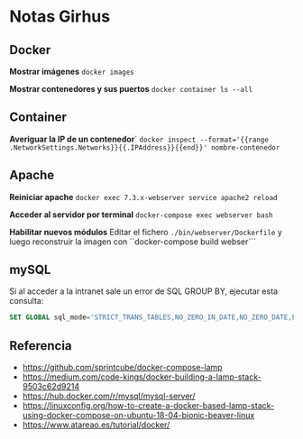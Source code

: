 # Notas Girhus

## Docker
**Mostrar imágenes**
``docker images``

**Mostrar contenedores y sus puertos**
``docker container ls --all``

## Container
**Averiguar la IP de un contenedor**`
``docker inspect --format='{{range .NetworkSettings.Networks}}{{.IPAddress}}{{end}}' nombre-contenedor``

## Apache
**Reiniciar apache**
``docker exec 7.3.x-webserver service apache2 reload``

**Acceder al servidor por terminal**
``docker-compose exec webserver bash``

**Habilitar nuevos módulos**
Editar el fichero ``./bin/webserver/Dockerfile`` y luego reconstruir la imagen con ``docker-compose build webser```

## mySQL
Si al acceder a la intranet sale un error de SQL GROUP BY, ejecutar esta consulta:
```sql
SET GLOBAL sql_mode='STRICT_TRANS_TABLES,NO_ZERO_IN_DATE,NO_ZERO_DATE,ERROR_FOR_DIVISION_BY_ZERO,NO_AUTO_CREATE_USER,NO_ENGINE_SUBSTITUTION';
```



## Referencia
* https://github.com/sprintcube/docker-compose-lamp
* https://medium.com/code-kings/docker-building-a-lamp-stack-9503c62d9214
* https://hub.docker.com/r/mysql/mysql-server/
* https://linuxconfig.org/how-to-create-a-docker-based-lamp-stack-using-docker-compose-on-ubuntu-18-04-bionic-beaver-linux
* https://www.atareao.es/tutorial/docker/

